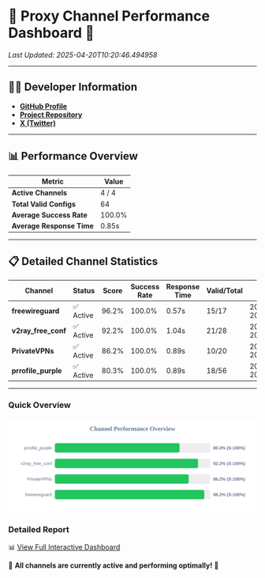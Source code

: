 # 🌟 Proxy Channel Performance Dashboard 🌟

_Last Updated: 2025-04-20T10:20:46.494958_

---

## 👩‍💻 Developer Information

- **[GitHub Profile](https://github.com/4n0nymou3)**  
- **[Project Repository](https://github.com/4n0nymou3/multi-proxy-config-fetcher)**  
- **[X (Twitter)](https://x.com/4n0nymou3)**  

---

## 📊 Performance Overview

| Metric                | Value       |
|-----------------------|-------------|
| **Active Channels**   | 4 / 4       |
| **Total Valid Configs** | 64          |
| **Average Success Rate** | 100.0%      |
| **Average Response Time** | 0.85s       |

---

## 📋 Detailed Channel Statistics

| Channel          | Status     | Score  | Success Rate | Response Time | Valid/Total | Last Success               |
|------------------|------------|--------|--------------|---------------|-------------|----------------------------|
| **freewireguard**  | ✅ Active  | 96.2%  | 100.0% | 0.57s         | 15/17       | 2025-04-20T10:20:46.493136 |
| **v2ray_free_conf**  | ✅ Active  | 92.2%  | 100.0% | 1.04s         | 21/28       | 2025-04-20T10:20:44.969004 |
| **PrivateVPNs**  | ✅ Active  | 86.2%  | 100.0% | 0.89s         | 10/20       | 2025-04-20T10:20:45.891471 |
| **prrofile_purple**  | ✅ Active  | 80.3%  | 100.0% | 0.89s         | 18/56       | 2025-04-20T10:20:43.836951 |

---

### Quick Overview
<div align="center">
  <a href="https://raw.githubusercontent.com/nullluser/NullRepo/refs/heads/main/assets/channel_stats_chart.svg">
    <img src="https://raw.githubusercontent.com/nullluser/NullRepo/refs/heads/main/assets/channel_stats_chart.svg" alt="Source Performance Statistics" width="800">
  </a>
</div>

### Detailed Report
📊 [View Full Interactive Dashboard](https://htmlpreview.github.io/?https://github.com/nullluser/NullRepo/blob/main/assets/performance_report.html)

🎉 **All channels are currently active and performing optimally!** 🎉
